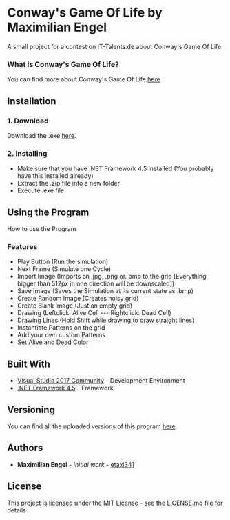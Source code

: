 # Conway's Game Of Life by Maximilian Engel

A small project for a contest on IT-Talents.de about Conway's Game Of Life

### What is Conway's Game Of Life?

You can find more about Conway's Game Of Life [here](https://en.wikipedia.org/wiki/Conway%27s_Game_of_Life)

## Installation

### 1. Download

Download the .exe [here](https://github.com/etaxi341/GameOfLife-Conway/releases).

### 2. Installing

* Make sure that you have .NET Framework 4.5 installed (You probably have this installed already)
* Extract the .zip file into a new folder
* Execute .exe file

## Using the Program

How to use the Program

### Features

* Play Button (Run the simulation)
* Next Frame (Simulate one Cycle)
* Import Image (Imports an .jpg, .png or. bmp to the grid [Everything bigger than 512px in one direction will be downscaled])
* Save Image (Saves the Simulation at its current state as .bmp)
* Create Random Image (Creates noisy grid)
* Create Blank Image (Just an empty grid)
* Drawing (Leftclick: Alive Cell --- Rightclick: Dead Cell)
* Drawing Lines (Hold Shift while drawing to draw straight lines)
* Instantiate Patterns on the grid
* Add your own custom Patterns
* Set Alive and Dead Color

## Built With

* [Visual Studio 2017 Community](https://www.visualstudio.com/de/vs/whatsnew/) - Development Environment
* [.NET Framework 4.5](https://www.microsoft.com/en-us/download/details.aspx?id=30653) - Framework

## Versioning

You can find all the uploaded versions of this program [here](https://github.com/etaxi341/GameOfLife-Conway/releases). 

## Authors

* **Maximilian Engel** - *Initial work* - [etaxi341](https://github.com/etaxi341)

## License

This project is licensed under the MIT License - see the [LICENSE.md](LICENSE.md) file for details
